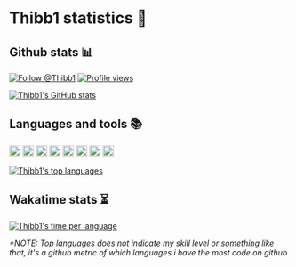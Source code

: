 # Thibb1 statistics 🎯

## Github stats 📊

[![Follow @Thibb1](https://img.shields.io/github/followers/thibb1?style=social "Follow @Thibb1")](https://github.com/Thibb1)
[![Profile views](https://komarev.com/ghpvc/?username=Thibb1 "View @Thibb1")](https://github.com/Thibb1)

[![Thibb1's GitHub stats](https://github-readme-stats.vercel.app/api?username=thibb1&show_icons=true&count_private=true&cache_seconds=1800&icon_color=2d77dc&title_color=2d77dc&text_color=ffffff&bg_color=0d1117 "Thibb1's GitHub stats")](#)

## Languages and tools 📚


<a href="https://github.com/tuvtran/project-based-learning#cc"><img height="20" src="https://cdn.jsdelivr.net/npm/programming-languages-logos/src/c/c.png"></a>
<a href="https://www.python.org/"><img height="20" src="https://cdn.jsdelivr.net/npm/programming-languages-logos/src/python/python.png"></a>
<a href="https://www.markdownguide.org/basic-syntax/"><img height="20" src="https://api.nuget.org/v3-flatcontainer/westwind.aspnetcore.markdown/3.4.5/icon"></a>
<a href="https://code.visualstudio.com/docs/introvideos/basics"><img height="20" src="https://cdn.svgporn.com/logos/visual-studio-code.svg"></a>
<a href="https://www.kali.org/"><img height="20" src="https://img.icons8.com/color/240/000000/kali-linux.png"></a>
<a href="https://www.perltutorial.org/"><img height="20" src="https://cdn.svgporn.com/logos/perl.svg"></a>
<a href="https://www.typescriptlang.org/docs/"><img height="20" src="https://cdn.jsdelivr.net/npm/programming-languages-logos@0.0.3/src/typescript/typescript.svg"></a>
<a href="https://angular.io/docs"><img height="20" src="https://avatars.githubusercontent.com/u/139426?s=200&v=4"></a>

[![Thibb1's top languages](https://github-readme-stats.vercel.app/api/top-langs/?username=thibb1&layout=compact&icon_color=2d77dc&title_color=2d77dc&text_color=ffffff&bg_color=0d1117&langs_count=10 "Thibb1's top languages")](#)

## Wakatime stats ⏳

[![Thibb1's time per language](https://github-readme-stats.vercel.app/api/wakatime?username=Thibb1&title_color=2d77dc&bg_color=0d1117&text_color=ffffff&layout=compact "Thibb1's time per language")](#)


_*NOTE: Top languages does not indicate my skill level or something like that, it's a github metric of which languages i have the most code on github_
